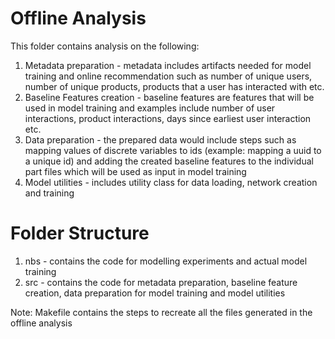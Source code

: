 Offline Analysis
============================================================
This folder contains analysis on the following:
1. Metadata preparation - metadata includes artifacts needed for model training and online recommendation such as number of unique users, number of unique products, products that a user has interacted with etc.
2. Baseline Features creation - baseline features are features that will be used in model training and examples include number of user interactions, product interactions, days since earliest user interaction etc.
3. Data preparation - the prepared data would include steps such as mapping values of discrete variables to ids (example: mapping a uuid to a unique id) and adding the created baseline features to the individual part files which will be used as input in model training
4. Model utilities - includes utility class for data loading, network creation and training


Folder Structure
============================================================
1. nbs - contains the code for modelling experiments and actual model training
2. src - contains the code for metadata preparation, baseline feature creation, data preparation for model training and model utilities


Note: Makefile contains the steps to recreate all the files generated in the offline analysis
